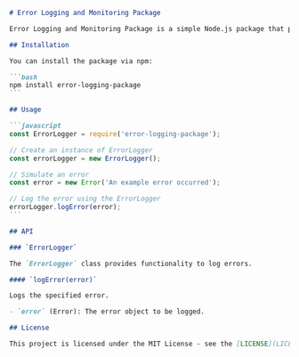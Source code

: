 ````markdown
# Error Logging and Monitoring Package

Error Logging and Monitoring Package is a simple Node.js package that provides functionality to track and monitor errors in a Node.js application.

## Installation

You can install the package via npm:

```bash
npm install error-logging-package
```

## Usage

```javascript
const ErrorLogger = require('error-logging-package');

// Create an instance of ErrorLogger
const errorLogger = new ErrorLogger();

// Simulate an error
const error = new Error('An example error occurred');

// Log the error using the ErrorLogger
errorLogger.logError(error);
```

## API

### `ErrorLogger`

The `ErrorLogger` class provides functionality to log errors.

#### `logError(error)`

Logs the specified error.

- `error` (Error): The error object to be logged.

## License

This project is licensed under the MIT License - see the [LICENSE](LICENSE) file for details.
